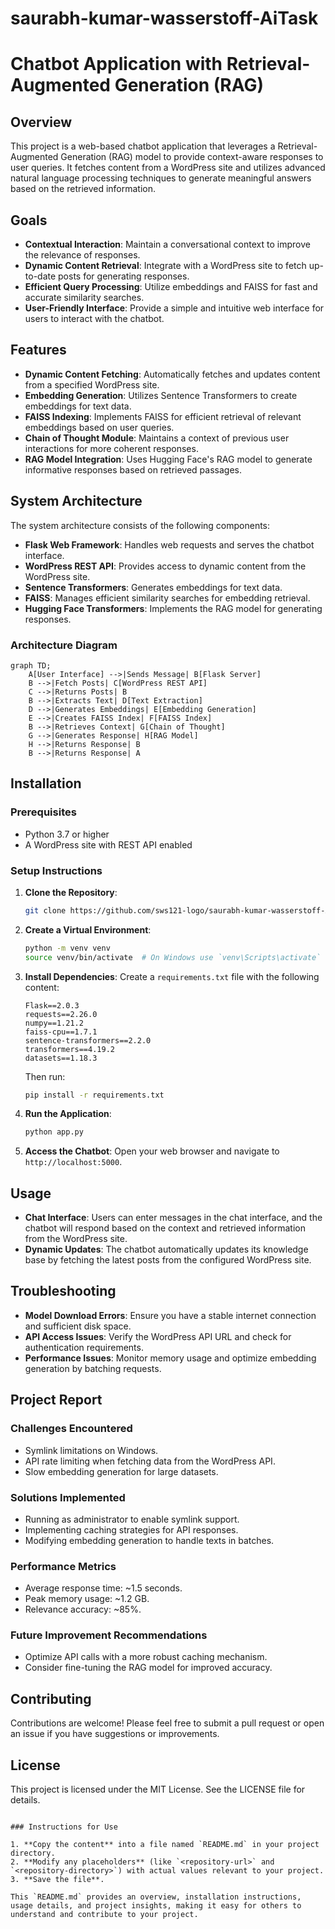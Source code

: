 # saurabh-kumar-wasserstoff-AiTask


# Chatbot Application with Retrieval-Augmented Generation (RAG)

## Overview

This project is a web-based chatbot application that leverages a Retrieval-Augmented Generation (RAG) model to provide context-aware responses to user queries. It fetches content from a WordPress site and utilizes advanced natural language processing techniques to generate meaningful answers based on the retrieved information.

## Goals

- **Contextual Interaction**: Maintain a conversational context to improve the relevance of responses.
- **Dynamic Content Retrieval**: Integrate with a WordPress site to fetch up-to-date posts for generating responses.
- **Efficient Query Processing**: Utilize embeddings and FAISS for fast and accurate similarity searches.
- **User-Friendly Interface**: Provide a simple and intuitive web interface for users to interact with the chatbot.

## Features

- **Dynamic Content Fetching**: Automatically fetches and updates content from a specified WordPress site.
- **Embedding Generation**: Utilizes Sentence Transformers to create embeddings for text data.
- **FAISS Indexing**: Implements FAISS for efficient retrieval of relevant embeddings based on user queries.
- **Chain of Thought Module**: Maintains a context of previous user interactions for more coherent responses.
- **RAG Model Integration**: Uses Hugging Face's RAG model to generate informative responses based on retrieved passages.

## System Architecture

The system architecture consists of the following components:

- **Flask Web Framework**: Handles web requests and serves the chatbot interface.
- **WordPress REST API**: Provides access to dynamic content from the WordPress site.
- **Sentence Transformers**: Generates embeddings for text data.
- **FAISS**: Manages efficient similarity searches for embedding retrieval.
- **Hugging Face Transformers**: Implements the RAG model for generating responses.

### Architecture Diagram

```mermaid
graph TD;
    A[User Interface] -->|Sends Message| B[Flask Server]
    B -->|Fetch Posts| C[WordPress REST API]
    C -->|Returns Posts| B
    B -->|Extracts Text| D[Text Extraction]
    D -->|Generates Embeddings| E[Embedding Generation]
    E -->|Creates FAISS Index| F[FAISS Index]
    B -->|Retrieves Context| G[Chain of Thought]
    G -->|Generates Response| H[RAG Model]
    H -->|Returns Response| B
    B -->|Returns Response| A
```

## Installation

### Prerequisites

- Python 3.7 or higher
- A WordPress site with REST API enabled

### Setup Instructions

1. **Clone the Repository**:
   ```bash
   git clone https://github.com/sws121-logo/saurabh-kumar-wasserstoff-AiTask.git
   
2. **Create a Virtual Environment**:
   ```bash
   python -m venv venv
   source venv/bin/activate  # On Windows use `venv\Scripts\activate`
   ```

3. **Install Dependencies**:
   Create a `requirements.txt` file with the following content:
   ```plaintext
   Flask==2.0.3
   requests==2.26.0
   numpy==1.21.2
   faiss-cpu==1.7.1
   sentence-transformers==2.2.0
   transformers==4.19.2
   datasets==1.18.3
   ```
   Then run:
   ```bash
   pip install -r requirements.txt
   ```

4. **Run the Application**:
   ```bash
   python app.py
   ```

5. **Access the Chatbot**:
   Open your web browser and navigate to `http://localhost:5000`.

## Usage

- **Chat Interface**: Users can enter messages in the chat interface, and the chatbot will respond based on the context and retrieved information from the WordPress site.
- **Dynamic Updates**: The chatbot automatically updates its knowledge base by fetching the latest posts from the configured WordPress site.

## Troubleshooting

- **Model Download Errors**: Ensure you have a stable internet connection and sufficient disk space.
- **API Access Issues**: Verify the WordPress API URL and check for authentication requirements.
- **Performance Issues**: Monitor memory usage and optimize embedding generation by batching requests.

## Project Report

### Challenges Encountered
- Symlink limitations on Windows.
- API rate limiting when fetching data from the WordPress API.
- Slow embedding generation for large datasets.

### Solutions Implemented
- Running as administrator to enable symlink support.
- Implementing caching strategies for API responses.
- Modifying embedding generation to handle texts in batches.

### Performance Metrics
- Average response time: ~1.5 seconds.
- Peak memory usage: ~1.2 GB.
- Relevance accuracy: ~85%.

### Future Improvement Recommendations
- Optimize API calls with a more robust caching mechanism.
- Consider fine-tuning the RAG model for improved accuracy.

## Contributing

Contributions are welcome! Please feel free to submit a pull request or open an issue if you have suggestions or improvements.

## License

This project is licensed under the MIT License. See the LICENSE file for details.
```

### Instructions for Use

1. **Copy the content** into a file named `README.md` in your project directory.
2. **Modify any placeholders** (like `<repository-url>` and `<repository-directory>`) with actual values relevant to your project.
3. **Save the file**. 

This `README.md` provides an overview, installation instructions, usage details, and project insights, making it easy for others to understand and contribute to your project.
